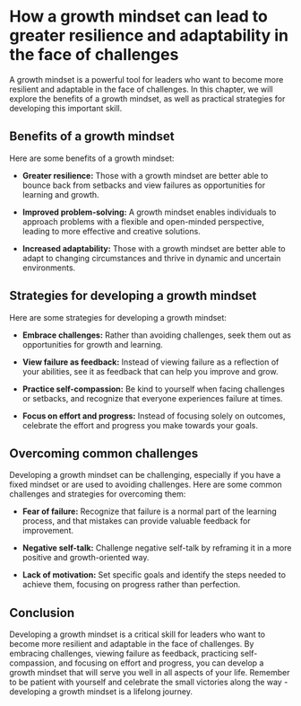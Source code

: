 # How a growth mindset can lead to greater resilience and adaptability in the face of challenges

A growth mindset is a powerful tool for leaders who want to become more resilient and adaptable in the face of challenges. In this chapter, we will explore the benefits of a growth mindset, as well as practical strategies for developing this important skill.

Benefits of a growth mindset
----------------------------

Here are some benefits of a growth mindset:

* **Greater resilience:** Those with a growth mindset are better able to bounce back from setbacks and view failures as opportunities for learning and growth.

* **Improved problem-solving:** A growth mindset enables individuals to approach problems with a flexible and open-minded perspective, leading to more effective and creative solutions.

* **Increased adaptability:** Those with a growth mindset are better able to adapt to changing circumstances and thrive in dynamic and uncertain environments.

Strategies for developing a growth mindset
------------------------------------------

Here are some strategies for developing a growth mindset:

* **Embrace challenges:** Rather than avoiding challenges, seek them out as opportunities for growth and learning.

* **View failure as feedback:** Instead of viewing failure as a reflection of your abilities, see it as feedback that can help you improve and grow.

* **Practice self-compassion:** Be kind to yourself when facing challenges or setbacks, and recognize that everyone experiences failure at times.

* **Focus on effort and progress:** Instead of focusing solely on outcomes, celebrate the effort and progress you make towards your goals.

Overcoming common challenges
----------------------------

Developing a growth mindset can be challenging, especially if you have a fixed mindset or are used to avoiding challenges. Here are some common challenges and strategies for overcoming them:

* **Fear of failure:** Recognize that failure is a normal part of the learning process, and that mistakes can provide valuable feedback for improvement.

* **Negative self-talk:** Challenge negative self-talk by reframing it in a more positive and growth-oriented way.

* **Lack of motivation:** Set specific goals and identify the steps needed to achieve them, focusing on progress rather than perfection.

Conclusion
----------

Developing a growth mindset is a critical skill for leaders who want to become more resilient and adaptable in the face of challenges. By embracing challenges, viewing failure as feedback, practicing self-compassion, and focusing on effort and progress, you can develop a growth mindset that will serve you well in all aspects of your life. Remember to be patient with yourself and celebrate the small victories along the way - developing a growth mindset is a lifelong journey.
